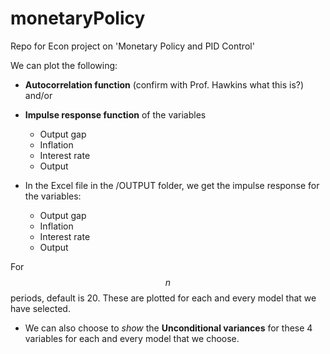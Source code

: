 # monetaryPolicy
Repo for Econ project on 'Monetary Policy and PID Control'

We can plot the following:
* **Autocorrelation function** (confirm with Prof. Hawkins what this is?) and/or
* **Impulse response function** of the variables
	* Output gap
	* Inflation
	* Interest rate
	* Output

* In the Excel file in the /OUTPUT folder, we get the impulse response for the variables:
	* Output gap
	* Inflation
	* Interest rate
	* Output

For $$n$$ periods, default is 20.
These are plotted for each and every model that we have selected.

* We can also choose to *show* the **Unconditional variances** for these 4 variables for each and every model that we choose.